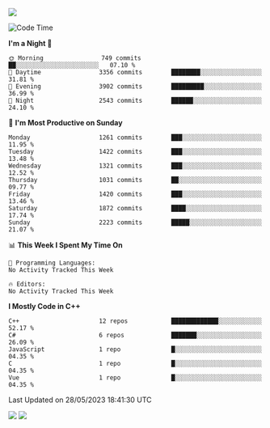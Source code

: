 ![](https://komarev.com/ghpvc/?username=lilpidgey&color=red)
<!--START_SECTION:waka-->
![Code Time](http://img.shields.io/badge/Code%20Time-1%2C491%20hrs%2018%20mins-blue)

**I'm a Night 🦉** 

```text
🌞 Morning                749 commits         ██░░░░░░░░░░░░░░░░░░░░░░░   07.10 % 
🌆 Daytime                3356 commits        ████████░░░░░░░░░░░░░░░░░   31.81 % 
🌃 Evening                3902 commits        █████████░░░░░░░░░░░░░░░░   36.99 % 
🌙 Night                  2543 commits        ██████░░░░░░░░░░░░░░░░░░░   24.10 % 
```
📅 **I'm Most Productive on Sunday** 

```text
Monday                   1261 commits        ███░░░░░░░░░░░░░░░░░░░░░░   11.95 % 
Tuesday                  1422 commits        ███░░░░░░░░░░░░░░░░░░░░░░   13.48 % 
Wednesday                1321 commits        ███░░░░░░░░░░░░░░░░░░░░░░   12.52 % 
Thursday                 1031 commits        ██░░░░░░░░░░░░░░░░░░░░░░░   09.77 % 
Friday                   1420 commits        ███░░░░░░░░░░░░░░░░░░░░░░   13.46 % 
Saturday                 1872 commits        ████░░░░░░░░░░░░░░░░░░░░░   17.74 % 
Sunday                   2223 commits        █████░░░░░░░░░░░░░░░░░░░░   21.07 % 
```


📊 **This Week I Spent My Time On** 

```text
💬 Programming Languages: 
No Activity Tracked This Week

🔥 Editors: 
No Activity Tracked This Week
```

**I Mostly Code in C++** 

```text
C++                      12 repos            █████████████░░░░░░░░░░░░   52.17 % 
C#                       6 repos             ███████░░░░░░░░░░░░░░░░░░   26.09 % 
JavaScript               1 repo              █░░░░░░░░░░░░░░░░░░░░░░░░   04.35 % 
C                        1 repo              █░░░░░░░░░░░░░░░░░░░░░░░░   04.35 % 
Vue                      1 repo              █░░░░░░░░░░░░░░░░░░░░░░░░   04.35 % 
```




 Last Updated on 28/05/2023 18:41:30 UTC
<!--END_SECTION:waka-->
![](https://hit.yhype.me/github/profile?user_id=42968544)
![](https://komarev.com/ghpvc/?lilpidgey)
